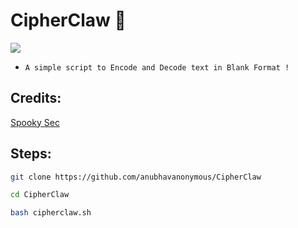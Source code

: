 # CipherClaw 🔐

<img src="https://img.shields.io/badge/c%23%20-%23239120.svg?&style=for-the-badge&logo=c-sharp&logoColor=white" />

* `A simple script to Encode and Decode text in Blank Format !`


## Credits:

<a href='https://github.com/SpookySec'>Spooky Sec<br></a>

## Steps:

```bash
git clone https://github.com/anubhavanonymous/CipherClaw

cd CipherClaw

bash cipherclaw.sh
```
